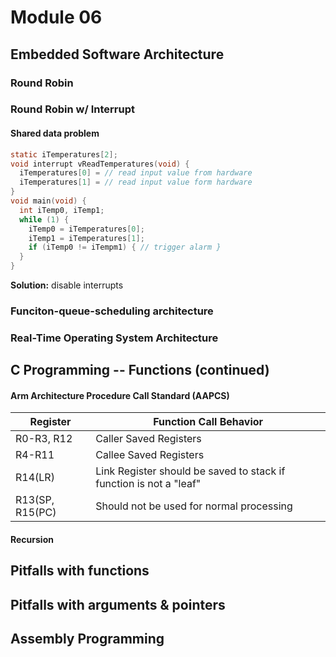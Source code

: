 # Module 06

## Embedded Software Architecture
### Round Robin
### Round Robin w/ Interrupt
#### Shared data problem
```C
static iTemperatures[2];
void interrupt vReadTemperatures(void) {
  iTemperatures[0] = // read input value from hardware
  iTemperatures[1] = // read input value form hardware
}
void main(void) {
  int iTemp0, iTemp1;
  while (1) {
    iTemp0 = iTemperatures[0];
    iTemp1 = iTemperatures[1];
    if (iTemp0 != iTempm1) { // trigger alarm }
  }
}
```
**Solution:** disable interrupts
### Funciton-queue-scheduling architecture
### Real-Time Operating System Architecture


## C Programming -- Functions (continued)
#### Arm Architecture Procedure Call Standard (AAPCS)
| Register | Function Call Behavior |
|-|-|
|R0-R3, R12|Caller Saved Registers|
|R4-R11|Callee Saved Registers|
|R14(LR)|Link Register should be saved to stack if function is not a "leaf"|
|R13(SP, R15(PC)|Should not be used for normal processing|
#### Recursion
## Pitfalls with functions
## Pitfalls with arguments & pointers
## Assembly Programming

